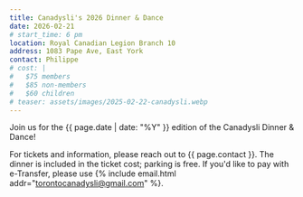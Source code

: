 ```yaml
---
title: Canadysli's 2026 Dinner & Dance
date: 2026-02-21
# start_time: 6 pm
location: Royal Canadian Legion Branch 10
address: 1083 Pape Ave, East York
contact: Philippe
# cost: |
#   $75 members
#   $85 non-members
#   $60 children
# teaser: assets/images/2025-02-22-canadysli.webp
---
```


Join us for the {{ page.date | date: "%Y" }} edition of the Canadysli Dinner &
Dance!

For tickets and information, please reach out to {{ page.contact }}. The dinner
is included in the ticket cost; parking is free. If you'd like to pay with
e-Transfer, please use {% include email.html addr="torontocanadysli@gmail.com" %}.
